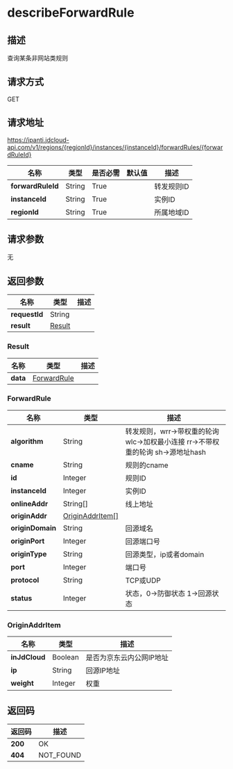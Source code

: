 # describeForwardRule


## 描述
查询某条非网站类规则

## 请求方式
GET

## 请求地址
https://ipanti.jdcloud-api.com/v1/regions/{regionId}/instances/{instanceId}/forwardRules/{forwardRuleId}

|名称|类型|是否必需|默认值|描述|
|---|---|---|---|---|
|**forwardRuleId**|String|True||转发规则ID|
|**instanceId**|String|True||实例ID|
|**regionId**|String|True||所属地域ID|

## 请求参数
无


## 返回参数
|名称|类型|描述|
|---|---|---|
|**requestId**|String||
|**result**|[Result](##Result)||


### <a name="Result">Result</a>
|名称|类型|描述|
|---|---|---|
|**data**|[ForwardRule](##ForwardRule)||
### <a name="ForwardRule">ForwardRule</a>
|名称|类型|描述|
|---|---|---|
|**algorithm**|String|转发规则，wrr->带权重的轮询 wlc->加权最小连接 rr->不带权重的轮询 sh->源地址hash|
|**cname**|String|规则的cname|
|**id**|Integer|规则ID|
|**instanceId**|Integer|实例ID|
|**onlineAddr**|String[]|线上地址|
|**originAddr**|[OriginAddrItem[]](##OriginAddrItem)||
|**originDomain**|String|回源域名|
|**originPort**|Integer|回源端口号|
|**originType**|String|回源类型，ip或者domain|
|**port**|Integer|端口号|
|**protocol**|String|TCP或UDP|
|**status**|Integer|状态，0->防御状态 1->回源状态|
### <a name="OriginAddrItem">OriginAddrItem</a>
|名称|类型|描述|
|---|---|---|
|**inJdCloud**|Boolean|是否为京东云内公网IP地址|
|**ip**|String|回源IP地址|
|**weight**|Integer|权重|

## 返回码
|返回码|描述|
|---|---|
|**200**|OK|
|**404**|NOT_FOUND|
